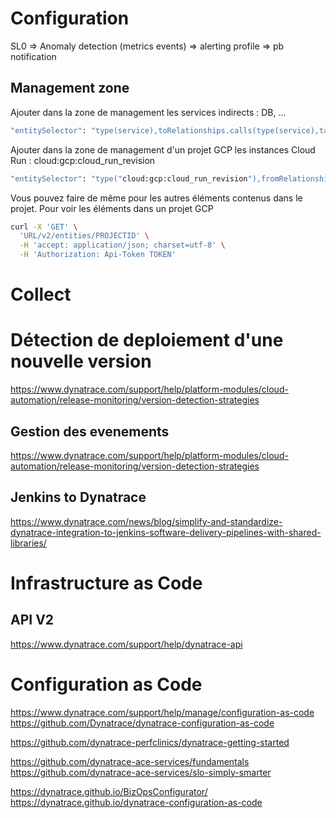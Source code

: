 # Configuration 
SL0 => Anomaly detection (metrics events) => alerting profile => pb notification

## Management zone 
Ajouter dans la zone de management les services indirects : DB, ...
```bash
"entitySelector": "type(service),toRelationships.calls(type(service),tag(key:VALUE)),agentTechnologyType(N/A)"
```
Ajouter dans la zone de management d'un projet GCP les instances Cloud Run : cloud:gcp:cloud_run_revision
```bash
"entitySelector": "type("cloud:gcp:cloud_run_revision"),fromRelationships.isChildOf(<entitySelector pour selectionner le projet>)"
```
Vous pouvez faire de même pour les autres éléments contenus dans le projet. Pour voir les éléments dans un projet GCP
```bash
curl -X 'GET' \
  'URL/v2/entities/PROJECTID' \
  -H 'accept: application/json; charset=utf-8' \
  -H 'Authorization: Api-Token TOKEN'
```

# Collect 

# Détection de deploiement d'une nouvelle version
https://www.dynatrace.com/support/help/platform-modules/cloud-automation/release-monitoring/version-detection-strategies

## Gestion des evenements 
https://www.dynatrace.com/support/help/platform-modules/cloud-automation/release-monitoring/version-detection-strategies

## Jenkins to Dynatrace 
https://www.dynatrace.com/news/blog/simplify-and-standardize-dynatrace-integration-to-jenkins-software-delivery-pipelines-with-shared-libraries/

# Infrastructure as Code

## API V2
https://www.dynatrace.com/support/help/dynatrace-api

# Configuration as Code
https://www.dynatrace.com/support/help/manage/configuration-as-code
https://github.com/Dynatrace/dynatrace-configuration-as-code

https://github.com/dynatrace-perfclinics/dynatrace-getting-started

https://github.com/dynatrace-ace-services/fundamentals
https://github.com/dynatrace-ace-services/slo-simply-smarter

https://dynatrace.github.io/BizOpsConfigurator/
https://dynatrace.github.io/dynatrace-configuration-as-code
